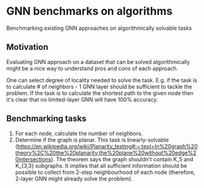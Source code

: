 # GNN benchmarks on algorithms
Benchmarking existing GNN approaches on algorithmically solvable tasks

## Motivation

Evaluating GNN approach on a dataset that can be solved algorithmically might be a nice way to understand pros and cons of each approach.

One can select degree of locality needed to solve the task. E.g. if the task is to calculate # of neighbors - 1 GNN layer should be sufficient to tackle the problem. If the task is to calculate the shortest path to the given node then it's clear that no limited-layer GNN will have 100% accuracy.

## Benchmarking tasks

1. For each node, calculate the number of neighbors.
2. Determine if the graph is planar. This task is linearly-solvable (https://en.wikipedia.org/wiki/Planarity_testing#:~:text=In%20graph%20theory%2C%20the%20planarity,the%20plane%20without%20edge%20intersections). The theorem says the graph shouldn't contain K_5 and K_{3,3} subgraphs. It implies that all sufficient information should be possible to collect from 2-step neighbourhood of each node (therefore, 2-layer GNN might already solve the problem).
